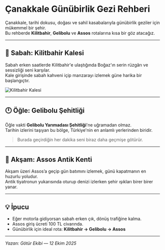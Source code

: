 # Çanakkale Günübirlik Gezi Rehberi

Çanakkale, tarihi dokusu, doğası ve sahil kasabalarıyla günübirlik geziler için mükemmel bir şehir.  
Bu rehberde **Kilitbahir**, **Gelibolu** ve **Assos** rotalarına kısa bir göz atacağız.

---

## 🌅 Sabah: Kilitbahir Kalesi

Sabah erken saatlerde Kilitbahir'e ulaştığında Boğaz'ın serin rüzgârı ve sessizliği seni karşılar.  
Kale girişinde sabah kahveni içip manzarayı izlemek güne harika bir başlangıçtır.

![Kilitbahir Kalesi](https://goturbilet.com/img/blog/kilitbahir.jpg)

---

## 🕛 Öğle: Gelibolu Şehitliği

Öğle vakti **Gelibolu Yarımadası Şehitliği**'ne uğramadan olmaz.  
Tarihin izlerini taşıyan bu bölge, Türkiye'nin en anlamlı yerlerinden biridir.

> Burada geçirdiğin her dakika seni biraz daha geçmişe götürür.

---

## 🌇 Akşam: Assos Antik Kenti

Akşam üzeri Assos’a geçip gün batımını izlemek, günü kapatmanın en huzurlu yoludur.  
Antik tiyatronun yukarısında oturup denizi izlerken şehir ışıkları birer birer yanar.

---

## 💡 İpucu

- Eğer motorla gidiyorsan sabah erken çık, dönüş trafiğine kalma.  
- Assos giriş ücreti 100 TL civarında.  
- Günübirlik için ideal rota: **Kilitbahir → Gelibolu → Assos**

---

*Yazan: Götür Ekibi — 12 Ekim 2025*
